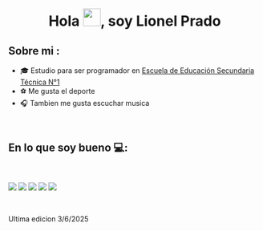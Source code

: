 
<h1 align="center">Hola <img src="https://media.giphy.com/media/hvRJCLFzcasrR4ia7z/giphy.gif" width="35">, soy Lionel Prado</h1>

## Sobre mi :

- 🎓 Estudio para ser programador en [Escuela de Educación Secundaria Técnica N°1](https://sites.google.com/view/tecnica1montegrande)
- ⚽ Me gusta el deporte
- 🎧  Tambien me gusta escuchar musica

<br>

## En lo que soy bueno 💻:

<br>

<img src="https://img.icons8.com/color/48/000000/html-5--v1.png"/> <img src="https://img.icons8.com/color/48/000000/css3.png"/> <img src="https://img.icons8.com/color/48/000000/javascript--v1.png"/> <img src="https://img.icons8.com/officel/48/000000/php-logo.png"/> <img src="https://img.icons8.com/color/48/000000/mysql-logo.png"/>

<br>

Ultima edicion 3/6/2025
